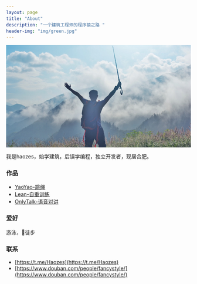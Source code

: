 ```yaml
---
layout: page
title: "About"
description: "一个建筑工程师的程序猿之路 "
header-img: "img/green.jpg"
---
```



<center>
    <p><img src="/img/mybg.jpg" align="center"></p>
</center>

我是haozes，始学建筑，后误学编程，独立开发者，现居合肥。

### 作品
- [YaoYao-跳绳](https://apps.apple.com/cn/app/yaoyao-jump-rope/id1179393901)
- [Lean-自重训练](https://itunes.apple.com/cn/app/id1435069659?mt=8)
- [OnlyTalk-语音对讲](https://apps.apple.com/cn/app/id1462516460)

### 爱好
游泳，徒步

### 联系

- [https://t.me/Haozes](https://t.me/Haozes)
- [https://www.douban.com/people/fancystyle/](https://www.douban.com/people/fancystyle/)


<center>
   
</center>






